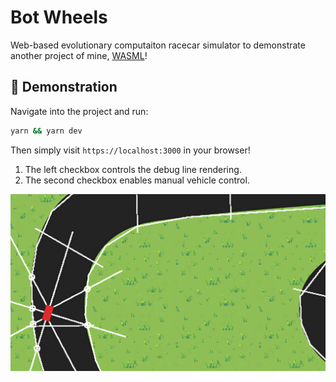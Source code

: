 # Bot Wheels

Web-based evolutionary computaiton racecar simulator to demonstrate another project of mine, [WASML](https://github.com/robbiesymonds/WASML)!

## 🚀 Demonstration
Navigate into the project and run:
```sh
yarn && yarn dev
```

Then simply visit `https://localhost:3000` in your browser!

1. The left checkbox controls the debug line rendering.
2. The second checkbox enables manual vehicle control.

![Cover](/public/assets/cover.png)

